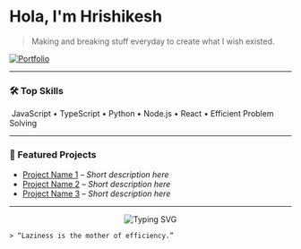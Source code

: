 # Hola, I'm Hrishikesh 

> Making and breaking stuff everyday to create what I wish existed.

[![Portfolio](https://img.shields.io/badge/Portfolio-hrishikeshu.vercel.app-black?style=flat-square&logo=vercel)](https://hrishikeshu.vercel.app/)

---

### 🛠️ Top Skills

<span>&nbsp;JavaScript&nbsp;•&nbsp;TypeScript&nbsp;•&nbsp;Python&nbsp;•&nbsp;Node.js&nbsp;•&nbsp;React&nbsp;•&nbsp;Efficient Problem Solving</span>

---

### 🚀 Featured Projects

- [Project Name 1](https://github.com/HrishikeshUchake/project-1) – _Short description here_
- [Project Name 2](https://github.com/HrishikeshUchake/project-2) – _Short description here_
- [Project Name 3](https://github.com/HrishikeshUchake/project-3) – _Short description here_

---

<p align="center">
  <img src="https://readme-typing-svg.demolab.com?font=Fira+Code&weight=500&pause=1500&color=000000&center=true&width=380&lines=why+work+hard+when+you+can+work+smart%3F;Minimal+code+for+maximal+impact." alt="Typing SVG" />
</p>

```
> “Laziness is the mother of efficiency.”
```


